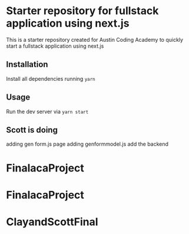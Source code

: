 # Starter repository for fullstack application using next.js

This is a starter repository created for Austin Coding Academy to quickly
start a fullstack application using next.js

## Installation

Install all dependencies running `yarn`

## Usage

Run the dev server via `yarn start`


## Scott is doing

adding gen form.js page
adding genformmodel.js
add the backend
# FinalacaProject
# FinalacaProject
# ClayandScottFinal
